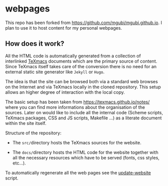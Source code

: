 # webpages
This repo has been forked from https://github.com/mgubi/mgubi.github.io. I plan to use it to host content for my personal webpages.


## How does it work?
All the HTML code is automatically generated from a collection of interlinked  [TeXmacs](http://www.texmacs.org) documents which are the primary source of content. Since TeXmacs itself takes care of the conversion there is no need for an external static site generator like `Jekyll` or `Hugo`. 

The idea is that the site can be browsed both via a standard web browses on the Internet and via TeXmacs locally in the cloned repository. This setup allows an higher degree of interaction with the local copy. 

The basic setup has been taken from https://texmacs.github.io/notes/ where you can find more informations about the organisation of the sources. Later on would like to include all the internal code (Scheme scripts, TeXmacs packages, CSS and JS scripts, Makefile ...) as a literate document within the site itself.

Structure of the repository:

 * The `src/`directory hosts the TeXmacs sources for the website. 

 * The `docs/`directory hosts the HTML code for the website together with all the necessary resources which have to be served (fonts, css styles, etc...).

To automatically regenerate all the web pages see the [update-website](./update-website) script.


